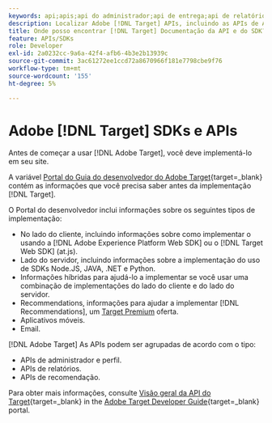 ```yaml
---
keywords: api;apis;api do administrador;api de entrega;api de relatórios;api de perfil
description: Localizar Adobe [!DNL Target] APIs, incluindo as APIs de Administrador, Entrega, Relatórios e Perfil.
title: Onde posso encontrar [!DNL Target] Documentação da API e do SDK?
feature: APIs/SDKs
role: Developer
exl-id: 2a0232cc-9a6a-42f4-afb6-4b3e2b13939c
source-git-commit: 3ac61272ee1ccd72a8670966f181e7798cbe9f76
workflow-type: tm+mt
source-wordcount: '155'
ht-degree: 5%

---
```


# Adobe [!DNL Target] SDKs e APIs

Antes de começar a usar [!DNL Adobe Target], você deve implementá-lo em seu site.

A variável [Portal do Guia do desenvolvedor do Adobe Target](https://developer.adobe.com/target/){target=_blank} contém as informações que você precisa saber antes da implementação [!DNL Target].

O Portal do desenvolvedor inclui informações sobre os seguintes tipos de implementação:

* No lado do cliente, incluindo informações sobre como implementar o usando a [!DNL Adobe Experience Platform Web SDK] ou o [!DNL Target Web SDK] (at.js).
* Lado do servidor, incluindo informações sobre a implementação do uso de SDKs Node.JS, JAVA, .NET e Python.
* Informações híbridas para ajudá-lo a implementar se você usar uma combinação de implementações do lado do cliente e do lado do servidor.
* Recommendations, informações para ajudar a implementar [!DNL Recommendations], um [Target Premium](/help/main/c-intro/intro.md#premium) oferta.
* Aplicativos móveis.
* Email.

[!DNL Adobe Target] As APIs podem ser agrupadas de acordo com o tipo:

* APIs de administrador e perfil.
* APIs de relatórios.
* APIs de recomendação.

Para obter mais informações, consulte [Visão geral da API do Target](https://developer.adobe.com/target/before-administer/){target=_blank} in the [Adobe Target Developer Guide](https://developer.adobe.com/target/){target=_blank} portal.
